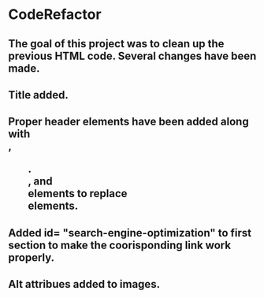 # CodeRefactor

## The goal of this project was to clean up the previous HTML code.  Several changes have been made.

## Title added. 
## Proper header elements have been added along with <nav>, <figure>. <article>, and <footer> elements to replace <div> elements. 
## Added id= "search-engine-optimization" to first <articl> section to make the coorisponding link work properly.
## Alt attribues added to images.
## 

